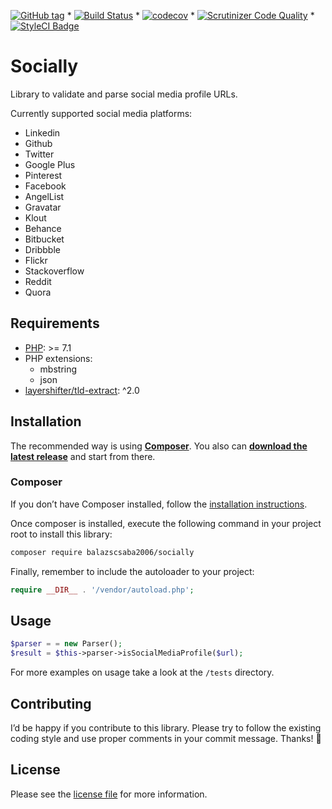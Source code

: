 [![GitHub tag](https://img.shields.io/github/tag/balazscsaba2006/socially.svg)](https://github.com/balazscsaba2006/socially/tags) * [![Build Status](https://travis-ci.org/balazscsaba2006/socially.svg?branch=master)](https://travis-ci.org/balazscsaba2006/socially) * [![codecov](https://codecov.io/gh/balazscsaba2006/socially/branch/master/graph/badge.svg)](https://codecov.io/gh/balazscsaba2006/socially) * [![Scrutinizer Code Quality](https://scrutinizer-ci.com/g/balazscsaba2006/socially/badges/quality-score.png?b=master)](https://scrutinizer-ci.com/g/balazscsaba2006/socially/?branch=master) * [![StyleCI Badge](https://styleci.io/repos/171828152/shield)](https://styleci.io/repos/171828152/)

# Socially
Library to validate and parse social media profile URLs.

Currently supported social media platforms:
* Linkedin
* Github
* Twitter
* Google Plus
* Pinterest
* Facebook
* AngelList
* Gravatar
* Klout
* Behance
* Bitbucket
* Dribbble
* Flickr
* Stackoverflow
* Reddit
* Quora

## Requirements

- [PHP](https://secure.php.net/): >= 7.1
- PHP extensions:
  * mbstring
  * json
- [layershifter/tld-extract](https://github.com/layershifter/TLDExtract): ^2.0

## Installation

The recommended way is using **[Composer](https://getcomposer.org/)**. You also can **[download the latest release](https://github.com/balazscsaba2006/socially/releases)** and 
start from there.

### Composer

If you don’t have Composer installed, follow the [installation instructions](https://getcomposer.org/doc/00-intro.md#installation-linux-unix-osx).

Once composer is installed, execute the following command in your project root to install this library:

```sh
composer require balazscsaba2006/socially
```

Finally, remember to include the autoloader to your project:

```php
require __DIR__ . '/vendor/autoload.php';
```

## Usage

```php
$parser = = new Parser();
$result = $this->parser->isSocialMediaProfile($url);
```

For more examples on usage take a look at the `/tests` directory.

## Contributing
I’d be happy if you contribute to this library. Please try to follow the existing coding style and use proper comments in your commit message. Thanks! 🙇 

## License

Please see the [license file](https://github.com/balazscsaba2006/socially/blob/master/LICENSE) for more information.
